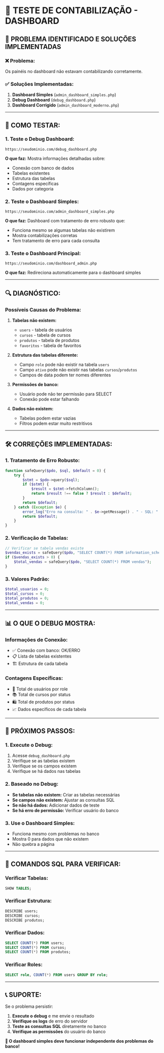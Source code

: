 # 🔧 **TESTE DE CONTABILIZAÇÃO - DASHBOARD**

## 🚨 **PROBLEMA IDENTIFICADO E SOLUÇÕES IMPLEMENTADAS**

### **❌ Problema:**

Os painéis no dashboard não estavam contabilizando corretamente.

### **✅ Soluções Implementadas:**

1. **Dashboard Simples** (`admin_dashboard_simples.php`)
2. **Debug Dashboard** (`debug_dashboard.php`)
3. **Dashboard Corrigido** (`admin_dashboard_moderno.php`)

---

## 🧪 **COMO TESTAR:**

### **1. Teste o Debug Dashboard:**

```
https://seudominio.com/debug_dashboard.php
```

**O que faz:** Mostra informações detalhadas sobre:

- Conexão com banco de dados
- Tabelas existentes
- Estrutura das tabelas
- Contagens específicas
- Dados por categoria

### **2. Teste o Dashboard Simples:**

```
https://seudominio.com/admin_dashboard_simples.php
```

**O que faz:** Dashboard com tratamento de erro robusto que:

- Funciona mesmo se algumas tabelas não existirem
- Mostra contabilizações corretas
- Tem tratamento de erro para cada consulta

### **3. Teste o Dashboard Principal:**

```
https://seudominio.com/dashboard_admin.php
```

**O que faz:** Redireciona automaticamente para o dashboard simples

---

## 🔍 **DIAGNÓSTICO:**

### **Possíveis Causas do Problema:**

1. **Tabelas não existem:**

   - `users` - tabela de usuários
   - `cursos` - tabela de cursos
   - `produtos` - tabela de produtos
   - `favoritos` - tabela de favoritos

2. **Estrutura das tabelas diferente:**

   - Campo `role` pode não existir na tabela `users`
   - Campo `ativo` pode não existir nas tabelas `cursos`/`produtos`
   - Campos de data podem ter nomes diferentes

3. **Permissões de banco:**

   - Usuário pode não ter permissão para SELECT
   - Conexão pode estar falhando

4. **Dados não existem:**
   - Tabelas podem estar vazias
   - Filtros podem estar muito restritivos

---

## 🛠️ **CORREÇÕES IMPLEMENTADAS:**

### **1. Tratamento de Erro Robusto:**

```php
function safeQuery($pdo, $sql, $default = 0) {
    try {
        $stmt = $pdo->query($sql);
        if ($stmt) {
            $result = $stmt->fetchColumn();
            return $result !== false ? $result : $default;
        }
        return $default;
    } catch (Exception $e) {
        error_log("Erro na consulta: " . $e->getMessage() . " - SQL: " . $sql);
        return $default;
    }
}
```

### **2. Verificação de Tabelas:**

```php
// Verificar se tabela vendas existe
$vendas_exists = safeQuery($pdo, "SELECT COUNT(*) FROM information_schema.tables WHERE table_schema = DATABASE() AND table_name = 'vendas'");
if ($vendas_exists > 0) {
    $total_vendas = safeQuery($pdo, "SELECT COUNT(*) FROM vendas");
}
```

### **3. Valores Padrão:**

```php
$total_usuarios = 0;
$total_cursos = 0;
$total_produtos = 0;
$total_vendas = 0;
```

---

## 📊 **O QUE O DEBUG MOSTRA:**

### **Informações de Conexão:**

- ✅ Conexão com banco: OK/ERRO
- 📋 Lista de tabelas existentes
- 🏗️ Estrutura de cada tabela

### **Contagens Específicas:**

- 👥 Total de usuários por role
- 📚 Total de cursos por status
- 🛍️ Total de produtos por status
- 📈 Dados específicos de cada tabela

---

## 🎯 **PRÓXIMOS PASSOS:**

### **1. Execute o Debug:**

1. Acesse `debug_dashboard.php`
2. Verifique se as tabelas existem
3. Verifique se os campos existem
4. Verifique se há dados nas tabelas

### **2. Baseado no Debug:**

- **Se tabelas não existem:** Criar as tabelas necessárias
- **Se campos não existem:** Ajustar as consultas SQL
- **Se não há dados:** Adicionar dados de teste
- **Se há erro de permissão:** Verificar usuário do banco

### **3. Use o Dashboard Simples:**

- Funciona mesmo com problemas no banco
- Mostra 0 para dados que não existem
- Não quebra a página

---

## 🔧 **COMANDOS SQL PARA VERIFICAR:**

### **Verificar Tabelas:**

```sql
SHOW TABLES;
```

### **Verificar Estrutura:**

```sql
DESCRIBE users;
DESCRIBE cursos;
DESCRIBE produtos;
```

### **Verificar Dados:**

```sql
SELECT COUNT(*) FROM users;
SELECT COUNT(*) FROM cursos;
SELECT COUNT(*) FROM produtos;
```

### **Verificar Roles:**

```sql
SELECT role, COUNT(*) FROM users GROUP BY role;
```

---

## 📞 **SUPORTE:**

Se o problema persistir:

1. **Execute o debug** e me envie o resultado
2. **Verifique os logs** de erro do servidor
3. **Teste as consultas SQL** diretamente no banco
4. **Verifique as permissões** do usuário do banco

**🎯 O dashboard simples deve funcionar independente dos problemas do banco!**
